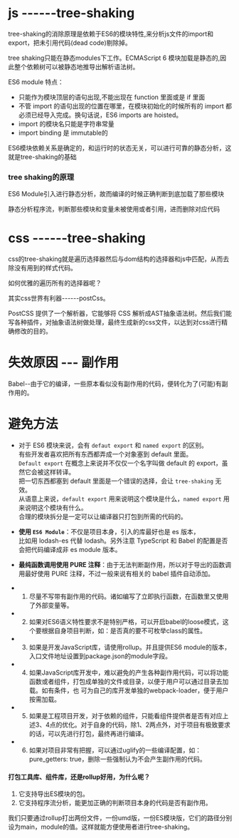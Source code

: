 # js ------tree-shaking
tree-shaking的消除原理是依赖于ES6的模块特性,来分析js文件的import和export，把未引用代码(dead code)剔除掉。

tree shaking只能在静态modules下工作。ECMAScript 6 模块加载是静态的,因此整个依赖树可以被静态地推导出解析语法树。

ES6 module 特点：

- 只能作为模块顶层的语句出现,不能出现在 function 里面或是 if 里面
- 不管 import 的语句出现的位置在哪里，在模块初始化的时候所有的 import 都必须已经导入完成。换句话说，ES6 imports are hoisted。
- import 的模块名只能是字符串常量
- import binding 是 immutable的

ES6模块依赖关系是确定的，和运行时的状态无关，可以进行可靠的静态分析，这就是tree-shaking的基础

### tree shaking的原理

ES6 Module引入进行静态分析，故而编译的时候正确判断到底加载了那些模块

静态分析程序流，判断那些模块和变量未被使用或者引用，进而删除对应代码

# css ------tree-shaking

css的tree-shaking就是遍历选择器然后与dom结构的选择器和js中匹配，从而去除没有用到的样式代码。

如何优雅的遍历所有的选择器呢？

其实css世界有利器------postCss。

PostCSS 提供了一个解析器，它能够将 CSS 解析成AST抽象语法树。然后我们能写各种插件，对抽象语法树做处理，最终生成新的css文件，以达到对css进行精确修改的目的。

# 失效原因 --- 副作用

Babel--由于它的编译，一些原本看似没有副作用的代码，便转化为了(可能)有副作用的。

# 避免方法
  - 对于 ES6 模块来说，会有 `defaut export` 和 `named export` 的区别。  
    有些开发者喜欢把所有东西都弄成一个对象塞到 default 里面。  
      `Default export` 在概念上来说并不仅仅一个名字叫做 default 的 export，虽然它会被这样转译。  
      把一切东西都塞到 default 里面是一个错误的选择，会让 `tree-shaking` 无效。  
    从语意上来说，`default export` 用来说明这个模块是什么，`named export` 用来说明这个模块有什么。  
    合理的模块拆分是一定可以让编译器只打包到所需的代码的。  
  
  - **使用 `ES6 Module`**：不仅是项目本身，引入的库最好也是 es 版本，  
     比如用 lodash-es 代替 lodash。另外注意 TypeScript 和 Babel 的配置是否会把代码编译成非 es module 版本。
  - **最纯函数调用使用 PURE 注释**：由于无法判断副作用，所以对于导出的函数调用最好使用 PURE 注释，不过一般来说有相关的 babel 插件自动添加。
  
  - 1. 尽量不写带有副作用的代码。诸如编写了立即执行函数，在函数里又使用了外部变量等。
  - 2. 如果对ES6语义特性要求不是特别严格，可以开启babel的loose模式，这个要根据自身项目判断，如：是否真的要不可枚举class的属性。
  - 3. 如果是开发JavaScript库，请使用rollup。并且提供ES6 module的版本，入口文件地址设置到package.json的module字段。
  - 4. 如果JavaScript库开发中，难以避免的产生各种副作用代码，可以将功能函数或者组件，打包成单独的文件或目录，以便于用户可以通过目录去加载。如有条件，也     可为自己的库开发单独的webpack-loader，便于用户按需加载。
  - 5. 如果是工程项目开发，对于依赖的组件，只能看组件提供者是否有对应上述3、4点的优化。对于自身的代码，除1、2两点外，对于项目有极致要求的话，可以先进行打包，最终再进行编译。
  - 6. 如果对项目非常有把握，可以通过uglify的一些编译配置，如：pure_getters: true，删除一些强制认为不会产生副作用的代码。





 #### 打包工具库、组件库，还是rollup好用，为什么呢？

  1. 它支持导出ES模块的包。
  2. 它支持程序流分析，能更加正确的判断项目本身的代码是否有副作用。

我们只要通过rollup打出两份文件，一份umd版，一份ES模块版，它们的路径分别设为main，module的值。这样就能方便使用者进行tree-shaking。

